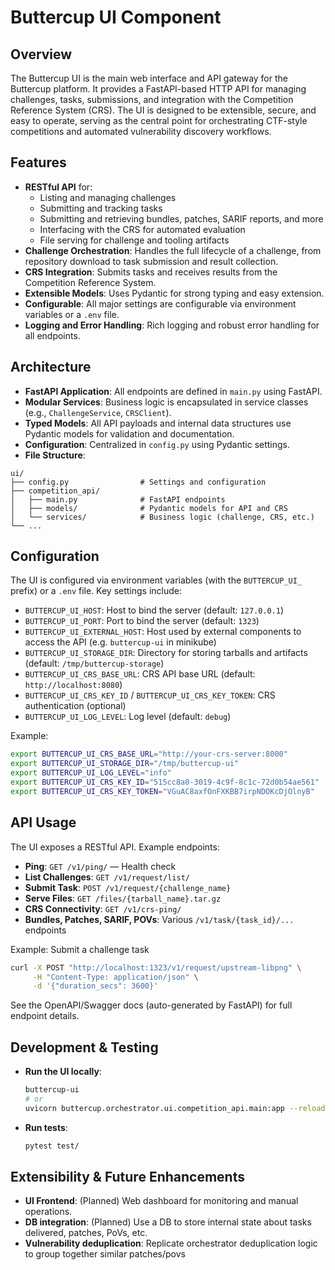 # Buttercup UI Component

## Overview

The Buttercup UI is the main web interface and API gateway for the Buttercup platform. It provides a FastAPI-based HTTP API for managing challenges, tasks, submissions, and integration with the Competition Reference System (CRS). The UI is designed to be extensible, secure, and easy to operate, serving as the central point for orchestrating CTF-style competitions and automated vulnerability discovery workflows.

## Features

- **RESTful API** for:
  - Listing and managing challenges
  - Submitting and tracking tasks
  - Submitting and retrieving bundles, patches, SARIF reports, and more
  - Interfacing with the CRS for automated evaluation
  - File serving for challenge and tooling artifacts
- **Challenge Orchestration**: Handles the full lifecycle of a challenge, from repository download to task submission and result collection.
- **CRS Integration**: Submits tasks and receives results from the Competition Reference System.
- **Extensible Models**: Uses Pydantic for strong typing and easy extension.
- **Configurable**: All major settings are configurable via environment variables or a `.env` file.
- **Logging and Error Handling**: Rich logging and robust error handling for all endpoints.

## Architecture

- **FastAPI Application**: All endpoints are defined in `main.py` using FastAPI.
- **Modular Services**: Business logic is encapsulated in service classes (e.g., `ChallengeService`, `CRSClient`).
- **Typed Models**: All API payloads and internal data structures use Pydantic models for validation and documentation.
- **Configuration**: Centralized in `config.py` using Pydantic settings.
- **File Structure**:

```
ui/
├── config.py                # Settings and configuration
├── competition_api/
│   ├── main.py              # FastAPI endpoints
│   ├── models/              # Pydantic models for API and CRS
│   └── services/            # Business logic (challenge, CRS, etc.)
└── ...
```

## Configuration

The UI is configured via environment variables (with the `BUTTERCUP_UI_` prefix) or a `.env` file. Key settings include:

- `BUTTERCUP_UI_HOST`: Host to bind the server (default: `127.0.0.1`)
- `BUTTERCUP_UI_PORT`: Port to bind the server (default: `1323`)
- `BUTTERCUP_UI_EXTERNAL_HOST`: Host used by external components to access the API (e.g. `buttercup-ui` in minikube)
- `BUTTERCUP_UI_STORAGE_DIR`: Directory for storing tarballs and artifacts (default: `/tmp/buttercup-storage`)
- `BUTTERCUP_UI_CRS_BASE_URL`: CRS API base URL (default: `http://localhost:8080`)
- `BUTTERCUP_UI_CRS_KEY_ID` / `BUTTERCUP_UI_CRS_KEY_TOKEN`: CRS authentication (optional)
- `BUTTERCUP_UI_LOG_LEVEL`: Log level (default: `debug`)

Example:
```bash
export BUTTERCUP_UI_CRS_BASE_URL="http://your-crs-server:8000"
export BUTTERCUP_UI_STORAGE_DIR="/tmp/buttercup-ui"
export BUTTERCUP_UI_LOG_LEVEL="info"
export BUTTERCUP_UI_CRS_KEY_ID="515cc8a0-3019-4c9f-8c1c-72d0b54ae561"
export BUTTERCUP_UI_CRS_KEY_TOKEN="VGuAC8axfOnFXKBB7irpNDOKcDjOlnyB"
```

## API Usage

The UI exposes a RESTful API. Example endpoints:

- **Ping**: `GET /v1/ping/` — Health check
- **List Challenges**: `GET /v1/request/list/`
- **Submit Task**: `POST /v1/request/{challenge_name}`
- **Serve Files**: `GET /files/{tarball_name}.tar.gz`
- **CRS Connectivity**: `GET /v1/crs-ping/`
- **Bundles, Patches, SARIF, POVs**: Various `/v1/task/{task_id}/...` endpoints

Example: Submit a challenge task
```bash
curl -X POST "http://localhost:1323/v1/request/upstream-libpng" \
     -H "Content-Type: application/json" \
     -d '{"duration_secs": 3600}'
```

See the OpenAPI/Swagger docs (auto-generated by FastAPI) for full endpoint details.

## Development & Testing

- **Run the UI locally**:
  ```bash
  buttercup-ui
  # or
  uvicorn buttercup.orchestrator.ui.competition_api.main:app --reload
  ```
- **Run tests**:
  ```bash
  pytest test/
  ```

## Extensibility & Future Enhancements

- **UI Frontend**: (Planned) Web dashboard for monitoring and manual operations.
- **DB integration**: (Planned) Use a DB to store internal state about tasks delivered, patches, PoVs, etc.
- **Vulnerability deduplication**: Replicate orchestrator deduplication logic to group together similar patches/povs
